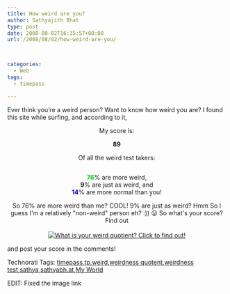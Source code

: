 ```yaml
---
title: How weird are you?
author: Sathyajith Bhat
type: post
date: 2008-08-02T16:35:57+00:00
url: /2008/08/02/how-weird-are-you/



categories:
  - Web
tags:
  - timepass

---
```

Ever think you’re a weird person? Want to know how weird you are? I found this site while surfing, and according to it,

<p align="center">
  My score is:
</p>

<p align="center">
  <strong><span>89</span></strong>
</p>

<p align="center">
  Of all the weird test takers:
</p>

<p align="center">
  <img src="thetester/images/php/weird_bar.php?high=76&low=14" alt="" />
</p>

<p align="center">
  <strong><span style="color: #00cc00;">76</span></strong>% are more weird,<br /> <strong>9</strong>% are just as weird, and<br /> <strong><span style="color: #0000cc;">14</span></strong>% are more normal than you!
</p>

<p style="text-align: center;">
  So 76% are more weird than me? COOL! 9% are just as weird? Hmm So I guess I'm a relatively "non-weird" person eh? :)) 😛 So what's your score? Find out<br /> <a href="https://www.nerdtests.com/ft_weird.php?im"><br /> <img class="aligncenter" src="https://www.nerdtests.com/thetester/images/php/wq.php?val=5267" alt="What is your weird quotient? Click to find out!" /> </a>
</p>

and post your score in the comments!

<div id="scid:0767317B-992E-4b12-91E0-4F059A8CECA8:4f1da116-06bb-4a75-a6a4-02b79e92fa33" class="wlWriterSmartContent" style="padding-right: 0px; display: inline; padding-left: 0px; float: none; padding-bottom: 0px; margin: 0px; padding-top: 0px">
  Technorati Tags: <a rel="tag" href="https://technorati.com/tags/timepass">timepass</a>,<a rel="tag" href="https://technorati.com/tags/tp">tp</a>,<a rel="tag" href="https://technorati.com/tags/weird">weird</a>,<a rel="tag" href="https://technorati.com/tags/weirdness+quotent">weirdness quotent</a>,<a rel="tag" href="https://technorati.com/tags/weirdness+test">weirdness test</a>,<a rel="tag" href="https://technorati.com/tags/sathya">sathya</a>,<a rel="tag" href="https://technorati.com/tags/sathyabh.at">sathyabh.at</a>,<a rel="tag" href="https://technorati.com/tags/My+World">My World</a>
</div>

EDIT: Fixed the image link
